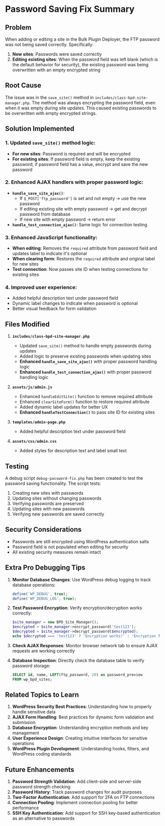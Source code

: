 # Password Saving Fix Summary

## Problem
When adding or editing a site in the Bulk Plugin Deployer, the FTP password was not being saved correctly. Specifically:

1. **New sites**: Passwords were saved correctly
2. **Editing existing sites**: When the password field was left blank (which is the default behavior for security), the existing password was being overwritten with an empty encrypted string

## Root Cause
The issue was in the `save_site()` method in `includes/class-bpd-site-manager.php`. The method was always encrypting the password field, even when it was empty during site updates. This caused existing passwords to be overwritten with empty encrypted strings.

## Solution Implemented

### 1. Updated `save_site()` method logic:
- **For new sites**: Password is required and will be encrypted
- **For existing sites**: If password field is empty, keep the existing password; if password field has a value, encrypt and save the new password

### 2. Enhanced AJAX handlers with proper password logic:
- **`handle_save_site_ajax()`**: 
  - If `$_POST['ftp_password']` is set and not empty → use the new password
  - If editing existing site with empty password → get and decrypt password from database
  - If new site with empty password → return error
- **`handle_test_connection_ajax()`**: Same logic for connection testing

### 3. Enhanced JavaScript functionality:
- **When editing**: Removes the `required` attribute from password field and updates label to indicate it's optional
- **When clearing form**: Restores the `required` attribute and original label for new sites
- **Test connection**: Now passes site ID when testing connections for existing sites

### 4. Improved user experience:
- Added helpful description text under password field
- Dynamic label changes to indicate when password is optional
- Better visual feedback for form validation

## Files Modified

1. **`includes/class-bpd-site-manager.php`**
   - Updated `save_site()` method to handle empty passwords during updates
   - Added logic to preserve existing passwords when updating sites
   - **Enhanced `handle_save_site_ajax()`** with proper password handling logic
   - **Enhanced `handle_test_connection_ajax()`** with proper password handling logic

2. **`assets/js/admin.js`**
   - Enhanced `handleEditSite()` function to remove required attribute
   - Enhanced `clearSiteForm()` function to restore required attribute
   - Added dynamic label updates for better UX
   - **Enhanced `handleTestConnection()`** to pass site ID for existing sites

3. **`templates/admin-page.php`**
   - Added helpful description text under password field

4. **`assets/css/admin.css`**
   - Added styles for description text and label small text

## Testing

A debug script `debug-password-fix.php` has been created to test the password saving functionality. The script tests:

1. Creating new sites with passwords
2. Updating sites without changing passwords
3. Verifying passwords are preserved
4. Updating sites with new passwords
5. Verifying new passwords are saved correctly

## Security Considerations

- Passwords are still encrypted using WordPress authentication salts
- Password field is not populated when editing for security
- All existing security measures remain intact

## Extra Pro Debugging Tips

1. **Monitor Database Changes**: Use WordPress debug logging to track database operations:
   ```php
   define('WP_DEBUG', true);
   define('WP_DEBUG_LOG', true);
   ```

2. **Test Password Encryption**: Verify encryption/decryption works correctly:
   ```php
   $site_manager = new BPD_Site_Manager();
   $encrypted = $site_manager->encrypt_password('test123');
   $decrypted = $site_manager->decrypt_password($encrypted);
   echo $decrypted === 'test123' ? 'Encryption works!' : 'Encryption failed!';
   ```

3. **Check AJAX Responses**: Monitor browser network tab to ensure AJAX requests are working correctly

4. **Database Inspection**: Directly check the database table to verify password storage:
   ```sql
   SELECT id, name, LEFT(ftp_password, 20) as password_preview 
   FROM wp_bpd_sites;
   ```

## Related Topics to Learn

1. **WordPress Security Best Practices**: Understanding how to properly handle sensitive data
2. **AJAX Form Handling**: Best practices for dynamic form validation and submission
3. **Database Encryption**: Understanding encryption methods and key management
4. **User Experience Design**: Creating intuitive interfaces for sensitive operations
5. **WordPress Plugin Development**: Understanding hooks, filters, and WordPress coding standards

## Future Enhancements

1. **Password Strength Validation**: Add client-side and server-side password strength checking
2. **Password History**: Track password changes for audit purposes
3. **Two-Factor Authentication**: Add support for 2FA on FTP connections
4. **Connection Pooling**: Implement connection pooling for better performance
5. **SSH Key Authentication**: Add support for SSH key-based authentication as an alternative to passwords 